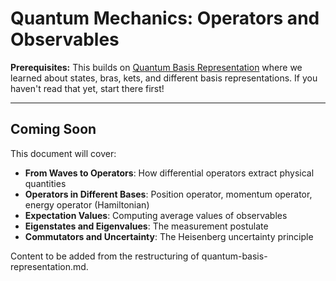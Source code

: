 # Quantum Mechanics: Operators and Observables

**Prerequisites:** This builds on [Quantum Basis Representation](quantum-basis-representation.md) where we learned about states, bras, kets, and different basis representations. If you haven't read that yet, start there first!

---

## Coming Soon

This document will cover:

- **From Waves to Operators**: How differential operators extract physical quantities
- **Operators in Different Bases**: Position operator, momentum operator, energy operator (Hamiltonian)
- **Expectation Values**: Computing average values of observables
- **Eigenstates and Eigenvalues**: The measurement postulate
- **Commutators and Uncertainty**: The Heisenberg uncertainty principle

Content to be added from the restructuring of quantum-basis-representation.md.
